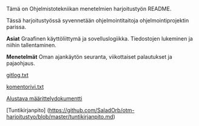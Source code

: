 Tämä on Ohjelmistotekniikan menetelmien harjoitustyön README.

Tässä harjoitustyössä syvennetään ohjelmointitaitoja ohjelmointiprojektin parissa.

**Asiat** Graafinen käyttöliittymä ja sovelluslogiikka. Tiedostojen lukeminen ja niihin tallentaminen.

**Menetelmät** Oman ajankäytön seuranta, viikottaiset palautukset ja pajaohjaus.

[gitlog.txt](https://github.com/SaladOrb/otm-harjoitustyo/blob/master/laskarit/viikko1/gitlog.txt)

[komentorivi.txt](https://github.com/SaladOrb/otm-harjoitustyo/blob/master/laskarit/viikko1/komentorivi.txt)

[Alustava määrittelydokumentti](https://github.com/SaladOrb/otm-harjoitustyo/blob/master/alustava_maarittelydokumentti.md)

[Tuntikirjanpito] (https://github.com/SaladOrb/otm-harjoitustyo/blob/master/tuntikirjanpito.md)
